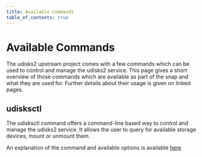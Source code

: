 ```yaml
---
title: Available Commands
table_of_contents: true
---
```


# Available Commands

The udisks2 upstream project comes with a few commands which can be used
to control and manage the udisks2 service. This page gives a short overview
of those commands which are available as part of the snap and what they are used for.
Further details about their usage is given on linked pages.

## udisksctl

The udisksctl command offers a command-line based way to control and manage the
udisks2 service. It allows the user to query for available storage devices, mount
or unmount them.

An explanation of the command and available options is available
[here](https://udisks.freedesktop.org/docs/latest/udisksctl.1.html)
